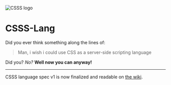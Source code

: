 ![CSSS logo](https://cdn.rawgit.com/Boltgolt/csss-lang/master/logoHeader.svg)

# CSSS-Lang

Did you ever think something along the lines of:

> Man, i wish i could use CSS as a server-side scripting language

Did you? _No?_ **Well now you can anyway!**

***

CSSS language spec v1 is now finalized and readable on [the wiki](https://github.com/Boltgolt/csss-lang/wiki/Cascading-Style-Sheets-Script-Specification).
